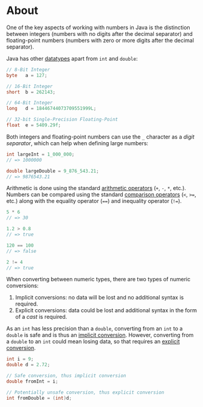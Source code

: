 # About

One of the key aspects of working with numbers in Java is the distinction between integers (numbers with no digits after the decimal separator) and floating-point numbers (numbers with zero or more digits after the decimal separator).

Java has other [datatypes][numeric-datatypes] apart from `int` and `double`:

```java
// 8-Bit Integer
byte   a = 127;

// 16-Bit Integer
short  b = 262143;

// 64-Bit Integer
long   d = 18446744073709551999L;

// 32-bit Single-Precision Floating-Point
float  e = 5409.29f;
```

Both integers and floating-point numbers can use the `_` character as a _digit separator_, which can help when defining large numbers:

```java
int largeInt = 1_000_000;
// => 1000000

double largeDouble = 9_876_543.21;
// => 9876543.21
```

Arithmetic is done using the standard [arithmetic operators][arithmetic-operators] (`+`, `-`, `*`, etc.).
Numbers can be compared using the standard [comparison operators][comparison-operators] (`<`, `>=`, etc.) along with the equality operator (`==`) and inequality operator (`!=`).

```java
5 * 6
// => 30

1.2 > 0.8
// => true

120 == 100
// => false

2 != 4
// => true
```

When converting between numeric types, there are two types of numeric conversions:

1. Implicit conversions: no data will be lost and no additional syntax is required.
2. Explicit conversions: data could be lost and additional syntax in the form of a _cast_ is required.

As an `int` has less precision than a `double`, converting from an `int` to a `double` is safe and is thus an [implicit conversion][type-casting].
However, converting from a `double` to an `int` could mean losing data, so that requires an [explicit conversion][type-casting].

```java
int i = 9;
double d = 2.72;

// Safe conversion, thus implicit conversion
double fromInt = i;

// Potentially unsafe conversion, thus explicit conversion
int fromDouble = (int)d;
```

[arithmetic-operators]: https://docs.oracle.com/javase/tutorial/java/nutsandbolts/op1.html
[comparison-operators]: https://docs.oracle.com/javase/tutorial/java/nutsandbolts/op2.html
[type-casting]: https://www.programiz.com/java-programming/typecasting
[numeric-datatypes]: https://docs.oracle.com/javase/tutorial/java/nutsandbolts/datatypes.html
